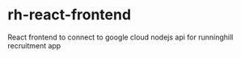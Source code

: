 # rh-react-frontend
React frontend to connect to google cloud nodejs api for runninghill recruitment app

